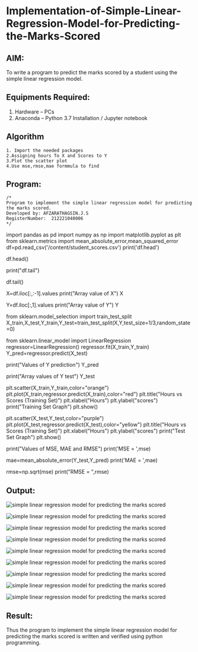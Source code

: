 # Implementation-of-Simple-Linear-Regression-Model-for-Predicting-the-Marks-Scored

## AIM:
To write a program to predict the marks scored by a student using the simple linear regression model.

## Equipments Required:
1. Hardware – PCs
2. Anaconda – Python 3.7 Installation / Jupyter notebook

## Algorithm
```
1. Import the needed packages
2.Assigning hours To X and Scores to Y
3.Plot the scatter plot
4.Use mse,rmse,mae formmula to find 
```

## Program:
```
/*
Program to implement the simple linear regression model for predicting the marks scored.
Developed by: AFZARATHAGSIN.J.S
RegisterNumber:  212221040006
*/
```

import pandas as pd
import numpy as np
import matplotlib.pyplot as plt
from sklearn.metrics import mean_absolute_error,mean_squared_error
df=pd.read_csv('/content/student_scores.csv')
print('df.head')

df.head()

print("df.tail")

df.tail()

X=df.iloc[:,:-1].values
print("Array value of X")
X

Y=df.iloc[:,1].values
print("Array value of Y")
Y

from sklearn.model_selection import train_test_split
X_train,X_test,Y_train,Y_test=train_test_split(X,Y,test_size=1/3,random_state=0)

from sklearn.linear_model import LinearRegression
regressor=LinearRegression()
regressor.fit(X_train,Y_train)
Y_pred=regressor.predict(X_test)

print("Values of Y prediction")
Y_pred

print("Array values of Y test")
Y_test

plt.scatter(X_train,Y_train,color="orange")
plt.plot(X_train,regressor.predict(X_train),color="red")
plt.title("Hours vs Scores (Training Set)")
plt.xlabel("Hours")
plt.ylabel("scores")
print("Training Set Graph")
plt.show()

plt.scatter(X_test,Y_test,color="purple")
plt.plot(X_test,regressor.predict(X_test),color="yellow")
plt.title("Hours vs Scores (Training Set)")
plt.xlabel("Hours")
plt.ylabel("scores")
print("Test Set Graph")
plt.show()

print("Values of MSE, MAE and RMSE")
print('MSE = ',mse)

mae=mean_absolute_error(Y_test,Y_pred)
print('MAE = ',mae)

rmse=np.sqrt(mse)
print("RMSE = ",rmse)


## Output:
![simple linear regression model for predicting the marks scored](9.png)

![simple linear regression model for predicting the marks scored](tail.png)

![simple linear regression model for predicting the marks scored](2.png)

![simple linear regression model for predicting the marks scored](3.png)

![simple linear regression model for predicting the marks scored](4.png)

![simple linear regression model for predicting the marks scored](5.png)

![simple linear regression model for predicting the marks scored](6.png)

![simple linear regression model for predicting the marks scored](7.png)

![simple linear regression model for predicting the marks scored](8.png)



## Result:
Thus the program to implement the simple linear regression model for predicting the marks scored is written and verified using python programming.
